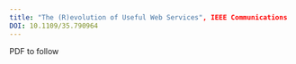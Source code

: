 ```yaml
---
title: "The (R)evolution of Useful Web Services", IEEE Communications
DOI: 10.1109/35.790964
---
```

PDF to follow
